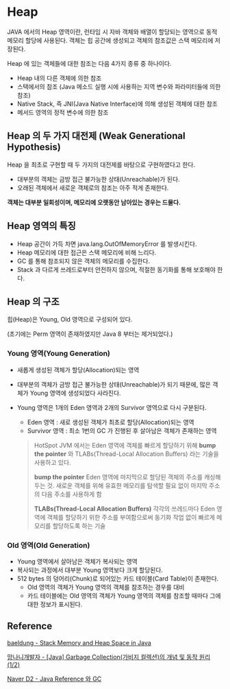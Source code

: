 # Heap

JAVA 에서의 Heap 영역이란, 런타임 시 자바 객체와 배열이 할당되는 영역으로 동적 메모리 할당에 사용된다.
객체는 힙 공간에 생성되고 객체의 참조값은 스택 메모리에 저장된다.



Heap 에 있는 객체들에 대한 참조는 다음 4가지 종류 중 하나이다.
- Heap 내의 다른 객체에 의한 참조
- 스택에서의 참조 (Java 메소드 실행 시에 사용하는 지역 변수와 파라미터들에 의한 참조)
- Native Stack, 즉 JNI(Java Native Interface)에 의해 생성된 객체에 대한 참조
- 메서드 영역의 정적 변수에 의한 참조


## Heap 의 두 가지 대전제 (Weak Generational Hypothesis)

Heap 을 최초로 구현할 때 두 가지의 대전제를 바탕으로 구현하였다고 한다.

- 대부분의 객체는 금방 접근 불가능한 상태(Unreachable)가 된다.
- 오래된 객체에서 새로운 객체로의 참조는 아주 적게 존재한다.

**객체는 대부분 일회성이며, 메모리에 오랫동안 남아있는 경우는 드물다.**


## Heap 영역의 특징

- Heap 공간이 가득 차면 java.lang.OutOfMemoryError 를 발생시킨다.
- Heap 메모리에 대한 접근은 스택 메모리에 비해 느리다.
- GC 를 통해 참조되지 않은 객체의 메모리를 수집한다.
- Stack 과 다르게 쓰레드로부터 안전하지 않으며, 적절한 동기화를 통해 보호해야 한다.

## Heap 의 구조

힙(Heap)은 Young, Old 영역으로 구성되어 있다.

(초기에는 Perm 영역이 존재하였지만 Java 8 부터는 제거되었다.)


### Young 영역(Young Generation)
- 새롭게 생성된 객체가 할당(Allocation)되는 영역
- 대부분의 객체가 금방 접근 불가능한 상태(Unreachable)가 되기 때문에, 많은 객체가 Young 영역에 생성되었다 사라진다.
- Young 영역은 1개의 Eden 영역과 2개의 Survivor 영역으로 다시 구분된다. 
  - Eden 영역 : 새로 생성된 객체가 최초로 할당(Allocation)되는 영역
  - Survivor 영역 : 최소 1번의 GC 가 진행된 후 살아남은 객체가 존재하는 영역

  > HotSpot JVM 에서는 Eden 영역에 객체를 빠르게 할당하기 위해 **bump the pointer** 와 TLABs(Thread-Local Allocation Buffers) 라는 기술을 사용하고 있다.
  > 
  > **bump the pointer**
  > Eden 영역에 마지막으로 할당된 객체의 주소를 캐싱해두는 것.
  > 새로운 객체를 위해 유효한 메모리를 탐색할 필요 없이 마지막 주소의 다음 주소를 사용하게 함
  > 
  > **TLABs(Thread-Local Allocation Buffers)**
  > 각각의 쓰레드마다 Eden 영역에 객체를 할당하기 위한 주소를 부여함으로써 동기화 작업 없이 빠르게 메모리를 할당하도록 하는 기술


### Old 영역(Old Generation)
- Young 영역에서 살아남은 객체가 복사되는 영역
- 복사되는 과정에서 대부분 Young 영역보다 크게 할당된다.
- 512 bytes 의 덩어리(Chunk)로 되어있는 카드 테이블(Card Table)이 존재한다.
  - Old 영역의 객체가 Young 영역의 객체를 참조하는 경우를 대비
  - 카드 테이블에는 Old 영역의 객체가 Young 영역의 객체를 참조할 때마다 그에 대한 정보가 표시된다. 





## Reference

[baeldung - Stack Memory and Heap Space in Java](https://www.baeldung.com/java-stack-heap)

[망나니개발자 - [Java] Garbage Collection(가비지 컬렉션)의 개념 및 동작 원리 (1/2)](https://mangkyu.tistory.com/118)

[Naver D2 - Java Reference 와 GC](https://d2.naver.com/helloworld/329631)